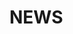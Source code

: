 <!--
Copyright (C) 2023 Maxwell G <maxwell@gtmx.me>

SPDX-License-Identifier: MIT
-->

NEWS
=======
